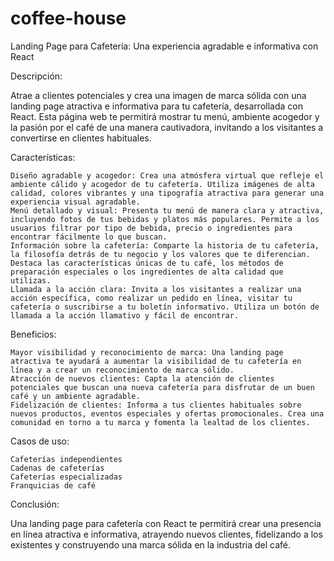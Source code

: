 # coffee-house
Landing Page para Cafetería: Una experiencia agradable e informativa con React

Descripción:

Atrae a clientes potenciales y crea una imagen de marca sólida con una landing page atractiva e informativa para tu cafetería, desarrollada con React. Esta página web te permitirá mostrar tu menú, ambiente acogedor y la pasión por el café de una manera cautivadora, invitando a los visitantes a convertirse en clientes habituales.

Características:

    Diseño agradable y acogedor: Crea una atmósfera virtual que refleje el ambiente cálido y acogedor de tu cafetería. Utiliza imágenes de alta calidad, colores vibrantes y una tipografía atractiva para generar una experiencia visual agradable.
    Menú detallado y visual: Presenta tu menú de manera clara y atractiva, incluyendo fotos de tus bebidas y platos más populares. Permite a los usuarios filtrar por tipo de bebida, precio o ingredientes para encontrar fácilmente lo que buscan.
    Información sobre la cafetería: Comparte la historia de tu cafetería, la filosofía detrás de tu negocio y los valores que te diferencian. Destaca las características únicas de tu café, los métodos de preparación especiales o los ingredientes de alta calidad que utilizas.
    Llamada a la acción clara: Invita a los visitantes a realizar una acción específica, como realizar un pedido en línea, visitar tu cafetería o suscribirse a tu boletín informativo. Utiliza un botón de llamada a la acción llamativo y fácil de encontrar.

Beneficios:

    Mayor visibilidad y reconocimiento de marca: Una landing page atractiva te ayudará a aumentar la visibilidad de tu cafetería en línea y a crear un reconocimiento de marca sólido.
    Atracción de nuevos clientes: Capta la atención de clientes potenciales que buscan una nueva cafetería para disfrutar de un buen café y un ambiente agradable.
    Fidelización de clientes: Informa a tus clientes habituales sobre nuevos productos, eventos especiales y ofertas promocionales. Crea una comunidad en torno a tu marca y fomenta la lealtad de los clientes.

Casos de uso:

    Cafeterías independientes
    Cadenas de cafeterías
    Cafeterías especializadas
    Franquicias de café

Conclusión:

Una landing page para cafetería con React te permitirá crear una presencia en línea atractiva e informativa, atrayendo nuevos clientes, fidelizando a los existentes y construyendo una marca sólida en la industria del café.
